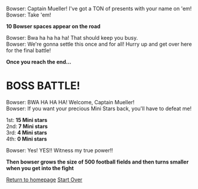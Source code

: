 Bowser: Captain Mueller! I've got a TON of presents with your name on 'em!  
Bowser: Take 'em!  

**10 Bowser spaces appear on the road**  

Bowser: Bwa ha ha ha ha! That should keep you busy.  
Bowser: We're gonna settle this once and for all! Hurry up and get over here for the final battle!  

**Once you reach the end...**

# BOSS BATTLE!

Bowser: BWA HA HA HA! Welcome, Captain Mueller!  
Bowser: If you want your precious Mini Stars back, you'll have to defeat me!  

1st: **15 Mini stars**  
2nd: **7 Mini stars**  
3rd: **4 Mini stars**  
4th: **0 Mini stars**

Bowser: Yes! YES!! Witness my true power!!  

**Then bowser grows the size of 500 football fields and then turns smaller when you get into the fight**

[Return to homepage](../homepage.md)
[Start Over](../../home.md)

